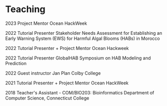 
# Teaching

2023 Project Mentor Ocean HackWeek

2022 Tutorial Presenter Stakeholder Needs Assessment for Establishing an Early Warning System (EWS) for Harmful Algal Blooms (HABs) in Morocco

2022 Tutorial Presenter + Project Mentor Ocean Hackweek 

2022 Tutorial Presenter GlobalHAB Symposium on HAB Modeling and Prediction

2022 Guest instructor Jan Plan Colby College

2021 Tutorial Presenter + Project Mentor Ocean HackWeek 

2018 Teacher's Assistant - COM/BIO203: Bioinformatics Department of Computer Science, Connecticut College
